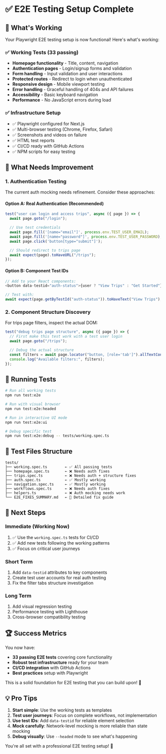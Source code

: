 # ✅ E2E Testing Setup Complete

## 🎉 What's Working

Your Playwright E2E testing setup is now functional! Here's what's working:

### ✅ Working Tests (33 passing)

- **Homepage functionality** - Title, content, navigation
- **Authentication pages** - Login/signup forms and validation
- **Form handling** - Input validation and user interactions
- **Protected routes** - Redirect to login when unauthenticated
- **Responsive design** - Mobile viewport testing
- **Error handling** - Graceful handling of 404s and API failures
- **Accessibility** - Basic keyboard navigation
- **Performance** - No JavaScript errors during load

### ✅ Infrastructure Setup

- ✅ Playwright configured for Next.js
- ✅ Multi-browser testing (Chrome, Firefox, Safari)
- ✅ Screenshots and videos on failure
- ✅ HTML test reports
- ✅ CI/CD ready with GitHub Actions
- ✅ NPM scripts for easy testing

## 🔧 What Needs Improvement

### 1. Authentication Testing

The current auth mocking needs refinement. Consider these approaches:

#### Option A: Real Authentication (Recommended)

```typescript
test("user can login and access trips", async ({ page }) => {
  await page.goto("/login");

  // Use test credentials
  await page.fill('[name="email"]', process.env.TEST_USER_EMAIL);
  await page.fill('[name="password"]', process.env.TEST_USER_PASSWORD);
  await page.click('button[type="submit"]');

  // Should redirect to trips page
  await expect(page).toHaveURL("/trips");
});
```

#### Option B: Component Test IDs

```typescript
// Add to your React components:
<button data-testid="auth-status">{user ? "View Trips" : "Get Started"}</button>

// Test with:
await expect(page.getByTestId("auth-status")).toHaveText("View Trips");
```

### 2. Component Structure Discovery

For trips page filters, inspect the actual DOM:

```typescript
test("debug trips page structure", async ({ page }) => {
  // First make this test work with a test user login
  await page.goto("/trips");

  // Debug the actual structure
  const filters = await page.locator("button, [role='tab']").allTextContents();
  console.log("Available filters:", filters);
});
```

## 🚀 Running Tests

```bash
# Run all working tests
npm run test:e2e

# Run with visual browser
npm run test:e2e:headed

# Run in interactive UI mode
npm run test:e2e:ui

# Debug specific test
npm run test:e2e:debug -- tests/working.spec.ts
```

## 📁 Test Files Structure

```
tests/
├── working.spec.ts        ← ✅ All passing tests
├── homepage.spec.ts       ← ❌ Needs auth fixes
├── trips.spec.ts          ← ❌ Needs auth + structure fixes
├── auth.spec.ts           ← ✅ Mostly working
├── navigation.spec.ts     ← ✅ Mostly working
├── workflows.spec.ts      ← ❌ Needs auth fixes
├── helpers.ts             ← ❌ Auth mocking needs work
└── E2E_FIXES_SUMMARY.md   ← 📖 Detailed fix guide
```

## 🎯 Next Steps

### Immediate (Working Now)

1. ✅ Use the `working.spec.ts` tests for CI/CD
2. ✅ Add new tests following the working patterns
3. ✅ Focus on critical user journeys

### Short Term

1. Add `data-testid` attributes to key components
2. Create test user accounts for real auth testing
3. Fix the filter tabs structure investigation

### Long Term

1. Add visual regression testing
2. Performance testing with Lighthouse
3. Cross-browser compatibility testing

## 🏆 Success Metrics

You now have:

- **33 passing E2E tests** covering core functionality
- **Robust test infrastructure** ready for your team
- **CI/CD integration** with GitHub Actions
- **Best practices** setup with Playwright

This is a solid foundation for E2E testing that you can build upon! 🚀

## 💡 Pro Tips

1. **Start simple**: Use the working tests as templates
2. **Test user journeys**: Focus on complete workflows, not implementation
3. **Use test IDs**: Add `data-testid` for reliable element selection
4. **Mock carefully**: Network-level mocking is more reliable than state mocking
5. **Debug visually**: Use `--headed` mode to see what's happening

You're all set with a professional E2E testing setup! 🎉
